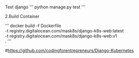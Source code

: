 Test django
'''
python manage.py test
'''


2.Build Container

'''
docker build -f Dockerfile \
    -t registry.digitalocean.com/mask8s/django-k8s-web:latest \
    -t registry.digitalocean.com/mask8s/django-k8s-web:v1 \
    .
'''

#https://github.com/codingforentrepreneurs/Django-Kubernetes